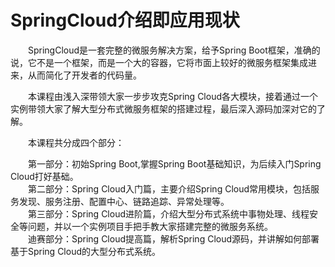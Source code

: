 # SpringCloud介绍即应用现状  

&emsp;&emsp;SpringCloud是一套完整的微服务解决方案，给予Spring Boot框架，准确的说，它不是一个框架，而是一个大的容器，它将市面上较好的微服务框架集成进来，从而简化了开发者的代码量。  

&emsp;&emsp;本课程由浅入深带领大家一步步攻克Spring Cloud各大模块，接着通过一个实例带领大家了解大型分布式微服务框架的搭建过程，最后深入源码加深对它的了解。  

&emsp;&emsp;本课程共分成四个部分：  

&emsp;&emsp;第一部分：初始Spring Boot,掌握Spring Boot基础知识，为后续入门Spring Cloud打好基础。  
&emsp;&emsp;第二部分：Spring Cloud入门篇，主要介绍Spring Cloud常用模块，包括服务发现、服务注册、配置中心、链路追踪、异常处理等。  
&emsp;&emsp;第三部分：Spring Cloud进阶篇，介绍大型分布式系统中事物处理、线程安全等问题，并以一个实例项目手把手教大家搭建完整的微服务系统。  
&emsp;&emsp;迪赛部分：Spring Cloud提高篇，解析Spring Cloud源码，并讲解如何部署基于Spring Cloud的大型分布式系统。  

